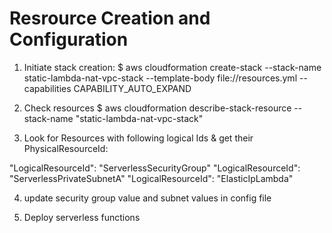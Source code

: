 # Resrource Creation and Configuration

1) Initiate stack creation: 
	$ aws cloudformation create-stack --stack-name static-lambda-nat-vpc-stack --template-body file://resources.yml --capabilities CAPABILITY_AUTO_EXPAND

2) Check resources
$ aws cloudformation describe-stack-resource --stack-name "static-lambda-nat-vpc-stack"

3) Look for Resources with following logical Ids & get their PhysicalResourceId:

"LogicalResourceId": "ServerlessSecurityGroup"
"LogicalResourceId": "ServerlessPrivateSubnetA"
"LogicalResourceId": "ElasticIpLambda"

4) update security group value and subnet values in config file

5) Deploy serverless functions